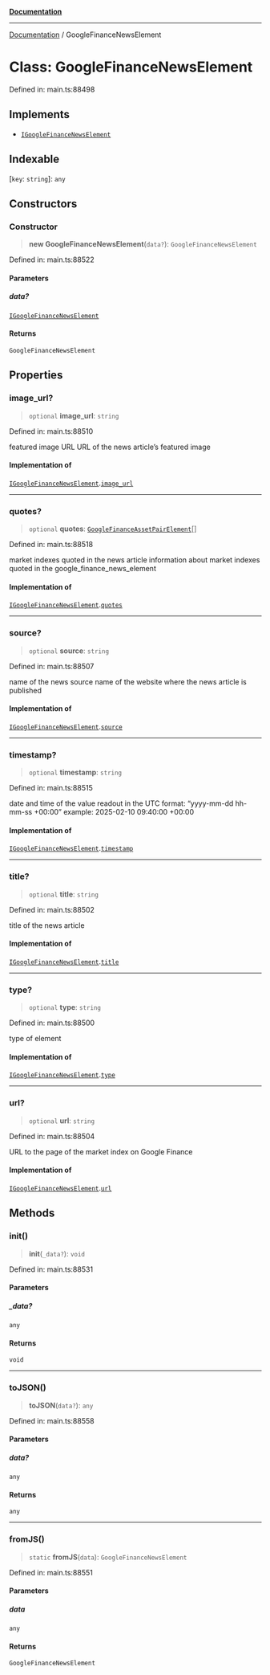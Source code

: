 [**Documentation**](../README.md)

***

[Documentation](../README.md) / GoogleFinanceNewsElement

# Class: GoogleFinanceNewsElement

Defined in: main.ts:88498

## Implements

- [`IGoogleFinanceNewsElement`](../interfaces/IGoogleFinanceNewsElement.md)

## Indexable

\[`key`: `string`\]: `any`

## Constructors

### Constructor

> **new GoogleFinanceNewsElement**(`data?`): `GoogleFinanceNewsElement`

Defined in: main.ts:88522

#### Parameters

##### data?

[`IGoogleFinanceNewsElement`](../interfaces/IGoogleFinanceNewsElement.md)

#### Returns

`GoogleFinanceNewsElement`

## Properties

### image\_url?

> `optional` **image\_url**: `string`

Defined in: main.ts:88510

featured image URL
URL of the news article’s featured image

#### Implementation of

[`IGoogleFinanceNewsElement`](../interfaces/IGoogleFinanceNewsElement.md).[`image_url`](../interfaces/IGoogleFinanceNewsElement.md#image_url)

***

### quotes?

> `optional` **quotes**: [`GoogleFinanceAssetPairElement`](GoogleFinanceAssetPairElement.md)[]

Defined in: main.ts:88518

market indexes quoted in the news article
information about market indexes quoted in the google_finance_news_element

#### Implementation of

[`IGoogleFinanceNewsElement`](../interfaces/IGoogleFinanceNewsElement.md).[`quotes`](../interfaces/IGoogleFinanceNewsElement.md#quotes)

***

### source?

> `optional` **source**: `string`

Defined in: main.ts:88507

name of the news source
name of the website where the news article is published

#### Implementation of

[`IGoogleFinanceNewsElement`](../interfaces/IGoogleFinanceNewsElement.md).[`source`](../interfaces/IGoogleFinanceNewsElement.md#source)

***

### timestamp?

> `optional` **timestamp**: `string`

Defined in: main.ts:88515

date and time of the value readout
in the UTC format: “yyyy-mm-dd hh-mm-ss +00:00”
example:
2025-02-10 09:40:00 +00:00

#### Implementation of

[`IGoogleFinanceNewsElement`](../interfaces/IGoogleFinanceNewsElement.md).[`timestamp`](../interfaces/IGoogleFinanceNewsElement.md#timestamp)

***

### title?

> `optional` **title**: `string`

Defined in: main.ts:88502

title of the news article

#### Implementation of

[`IGoogleFinanceNewsElement`](../interfaces/IGoogleFinanceNewsElement.md).[`title`](../interfaces/IGoogleFinanceNewsElement.md#title)

***

### type?

> `optional` **type**: `string`

Defined in: main.ts:88500

type of element

#### Implementation of

[`IGoogleFinanceNewsElement`](../interfaces/IGoogleFinanceNewsElement.md).[`type`](../interfaces/IGoogleFinanceNewsElement.md#type)

***

### url?

> `optional` **url**: `string`

Defined in: main.ts:88504

URL to the page of the market index on Google Finance

#### Implementation of

[`IGoogleFinanceNewsElement`](../interfaces/IGoogleFinanceNewsElement.md).[`url`](../interfaces/IGoogleFinanceNewsElement.md#url)

## Methods

### init()

> **init**(`_data?`): `void`

Defined in: main.ts:88531

#### Parameters

##### \_data?

`any`

#### Returns

`void`

***

### toJSON()

> **toJSON**(`data?`): `any`

Defined in: main.ts:88558

#### Parameters

##### data?

`any`

#### Returns

`any`

***

### fromJS()

> `static` **fromJS**(`data`): `GoogleFinanceNewsElement`

Defined in: main.ts:88551

#### Parameters

##### data

`any`

#### Returns

`GoogleFinanceNewsElement`
